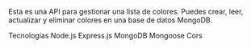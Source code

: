 Esta es una API para gestionar una lista de colores. Puedes crear, leer, actualizar y eliminar colores en una base de datos MongoDB.

Tecnologías
Node.js
Express.js
MongoDB
Mongoose
Cors
